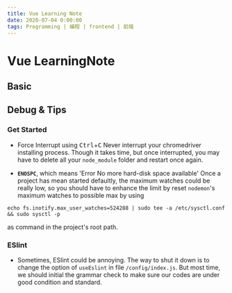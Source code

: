 ```yaml
---
title: Vue Learning Note
date: 2020-07-04 0:00:00
tags: Programming | 编程 | frontend | 前端
---
```

# Vue LearningNote

## Basic


## Debug & Tips

### Get Started

- Force Interrupt using <kbd>Ctrl</kbd>+<kbd>C</kbd>
  Never interrupt your chromedriver installing process. Though it takes time, but once interrupted, you may have to delete all your `node_module` folder and restart once again.

- **`ENOSPC`**, which means 'Error No more hard-disk space available'
  Once a project has mean started defaultly, the maximum watches could be really low, so you should have to enhance the limit by reset `nodemon`'s maximum watches to possible max by using
```shell
echo fs.inotify.max_user_watches=524288 | sudo tee -a /etc/sysctl.conf && sudo sysctl -p
```
as command in the project's root path.

### ESlint

- Sometimes, ESlint could be annoying. The way to shut it down is to change the option of `useEslint` in file `/config/index.js`. But most time, we should initial the grammar check to make sure our codes are under good condition and standard.

